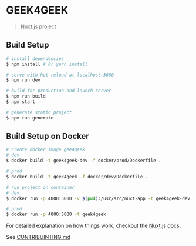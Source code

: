 # GEEK4GEEK

> Nuxt.js project

## Build Setup

``` bash
# install dependencies
$ npm install # Or yarn install

# serve with hot reload at localhost:3000
$ npm run dev

# build for production and launch server
$ npm run build
$ npm start

# generate static project
$ npm run generate
```
## Build Setup on Docker

``` bash
# create docker image gee4geek
# dev
$ docker build -t geek4geek-dev -f docker/prod/Dockerfile .

# prod
$ docker build -t geek4geek -f docker/dev/Dockerfile . 

# run project on container
# dev
$ docker run -p 4000:5000 -v $(pwd):/usr/src/nuxt-app -t geek4geek-dev

# prod
$ docker run -p 4000:5000 -t geek4geek


```

For detailed explanation on how things work, checkout the [Nuxt.js docs](https://github.com/nuxt/nuxt.js).

See [CONTRIBUINTING.md](CONTRIBUITING.md)


